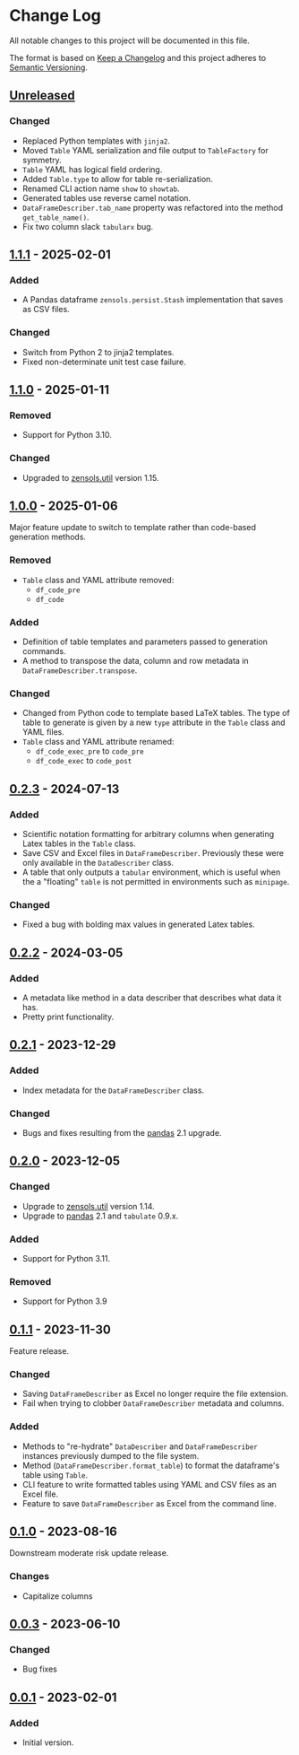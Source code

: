 # Change Log
All notable changes to this project will be documented in this file.

The format is based on [Keep a Changelog](http://keepachangelog.com/)
and this project adheres to [Semantic Versioning](http://semver.org/).


## [Unreleased]


### Changed
- Replaced Python templates with `jinja2`.
- Moved `Table` YAML serialization and file output to `TableFactory` for
  symmetry.
- `Table` YAML has logical field ordering.
- Added `Table.type` to allow for table re-serialization.
- Renamed CLI action name `show` to `showtab`.
- Generated tables use reverse camel notation.
- `DataFrameDescriber.tab_name` property was refactored into the method
  `get_table_name()`.
- Fix two column slack `tabularx` bug.


## [1.1.1] - 2025-02-01
### Added
- A Pandas dataframe `zensols.persist.Stash` implementation that saves as CSV
  files.

### Changed
- Switch from Python 2 to jinja2 templates.
- Fixed non-determinate unit test case failure.


## [1.1.0] - 2025-01-11
### Removed
- Support for Python 3.10.

### Changed
- Upgraded to [zensols.util] version 1.15.


## [1.0.0] - 2025-01-06
Major feature update to switch to template rather than code-based generation
methods.

### Removed
- `Table` class and YAML attribute removed:
  * `df_code_pre`
  * `df_code`

### Added
- Definition of table templates and parameters passed to generation commands.
- A method to transpose the data, column and row metadata in
  `DataFrameDescriber.transpose`.

### Changed
- Changed from Python code to template based LaTeX tables.  The type of table
  to generate is given by a new `type` attribute in the `Table` class and YAML
  files.
- `Table` class and YAML attribute renamed:
  * `df_code_exec_pre` to `code_pre`
  * `df_code_exec` to `code_post`


## [0.2.3] - 2024-07-13
### Added
- Scientific notation formatting for arbitrary columns when generating Latex
  tables in the `Table` class.
- Save CSV and Excel files in `DataFrameDescriber`.   Previously these were
  only available in the `DataDescriber` class.
- A table that only outputs a `tabular` environment, which is useful when the a
  "floating" `table` is not permitted in environments such as `minipage`.

### Changed
- Fixed a bug with bolding max values in generated Latex tables.


## [0.2.2] - 2024-03-05
### Added
- A metadata like method in a data describer that describes what data it has.
- Pretty print functionality.


## [0.2.1] - 2023-12-29
### Added
- Index metadata for the `DataFrameDescriber` class.

### Changed
- Bugs and fixes resulting from the [pandas] 2.1 upgrade.


## [0.2.0] - 2023-12-05
### Changed
- Upgrade to [zensols.util] version 1.14.
- Upgrade to [pandas] 2.1 and `tabulate` 0.9.x.

### Added
- Support for Python 3.11.

### Removed
- Support for Python 3.9


## [0.1.1] - 2023-11-30
Feature release.

### Changed
- Saving `DataFrameDescriber` as Excel no longer require the file extension.
- Fail when trying to clobber `DataFrameDescriber` metadata and columns.

### Added
- Methods to "re-hydrate" `DataDescriber` and `DataFrameDescriber` instances
  previously dumped to the file system.
- Method (`DataFrameDescriber.format_table`) to format the dataframe's table
  using `Table`.
- CLI feature to write formatted tables using YAML and CSV files as an Excel
  file.
- Feature to save `DataFrameDescriber` as Excel from the command line.


## [0.1.0] - 2023-08-16
Downstream moderate risk update release.

### Changes
- Capitalize columns


## [0.0.3] - 2023-06-10
### Changed
- Bug fixes


## [0.0.1] - 2023-02-01
### Added
- Initial version.


<!-- links -->
[Unreleased]: https://github.com/plandes/datdesc/compare/v1.1.1...HEAD
[1.1.1]: https://github.com/plandes/datdesc/compare/v1.1.0...v1.1.1
[1.1.0]: https://github.com/plandes/datdesc/compare/v1.0.0...v1.1.0
[1.0.0]: https://github.com/plandes/datdesc/compare/v0.2.3...v1.0.0
[0.2.3]: https://github.com/plandes/datdesc/compare/v0.2.2...v0.2.3
[0.2.2]: https://github.com/plandes/datdesc/compare/v0.2.1...v0.2.2
[0.2.1]: https://github.com/plandes/datdesc/compare/v0.2.0...v0.2.1
[0.2.0]: https://github.com/plandes/datdesc/compare/v0.1.1...v0.2.0
[0.1.1]: https://github.com/plandes/datdesc/compare/v0.1.0...v0.1.1
[0.1.0]: https://github.com/plandes/datdesc/compare/v0.0.3...v0.1.0
[0.0.3]: https://github.com/plandes/datdesc/compare/v0.0.2...v0.0.3
[0.0.2]: https://github.com/plandes/datdesc/compare/v0.0.1...v0.0.2
[0.0.1]: https://github.com/plandes/datdesc/compare/v0.0.0...v0.0.1

[zensols.util]: https://github.com/plandes/util
[pandas]: https://pandas.pydata.org
